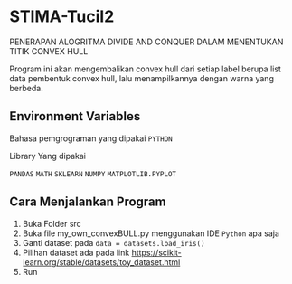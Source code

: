 
# STIMA-Tucil2
PENERAPAN ALOGRITMA DIVIDE AND CONQUER DALAM MENENTUKAN TITIK CONVEX HULL

Program ini akan mengembalikan convex hull dari setiap label berupa list data pembentuk convex hull, lalu menampilkannya dengan warna yang berbeda.



## Environment Variables
Bahasa pemgrograman yang dipakai
`PYTHON`

Library Yang dipakai

`PANDAS`
`MATH`
`SKLEARN`
`NUMPY`
`MATPLOTLIB.PYPLOT`


## Cara Menjalankan Program
1. Buka Folder src
2. Buka file my_own_convexBULL.py menggunakan IDE `Python` apa saja
3. Ganti dataset pada `data = datasets.load_iris()`
4. Pilihan dataset ada pada link https://scikit-learn.org/stable/datasets/toy_dataset.html
5. Run
